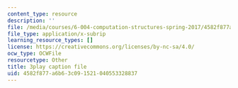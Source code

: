 ```yaml
---
content_type: resource
description: ''
file: /media/courses/6-004-computation-structures-spring-2017/4582f877a6b63c091521040553328837_VdLJMPppocU.srt
file_type: application/x-subrip
learning_resource_types: []
license: https://creativecommons.org/licenses/by-nc-sa/4.0/
ocw_type: OCWFile
resourcetype: Other
title: 3play caption file
uid: 4582f877-a6b6-3c09-1521-040553328837
---
```

